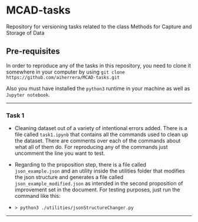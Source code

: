 # MCAD-tasks
Repository for versioning tasks related to the class Methods for Capture and Storage of Data

## Pre-requisites
In order to reproduce any of the tasks in this repository, you need to clone it somewhere in your computer by using `git clone https://github.com/aiherrera/MCAD-tasks.git`

Also you must have installed the `python3` runtime in your machine as well as `Jupyter notebook`.

---
### Task 1
* Cleaning dataset out of a variety of intentional errors added. There is a file called `task1.ipynb` that contains all the commands used to clean up the dataset. There are comments over each of the commands about what all of them do. For reproducing any of the commands just uncomment the line you want to test.

* Regarding to the proposition step, there is a file called `json_example.json` and an utility inside the utilities folder that modifies the json structure and generates a file called `json_example_modified.json` as intended in the second proposition of improvement set in the document. For testing purposes, just run the command like this:

* `> python3 ./utilities/jsonStructureChanger.py`
---